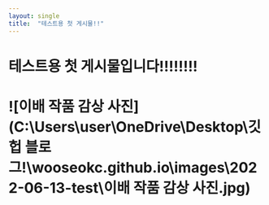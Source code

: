 ```yaml
---
layout: single
title:  "테스트용 첫 게시물!!"
---
```


# 테스트용 첫 게시물입니다!!!!!!!!



# ![이배 작품 감상 사진](C:\Users\user\OneDrive\Desktop\깃헙 블로그!\wooseokc.github.io\images\2022-06-13-test\이배 작품 감상 사진.jpg)
